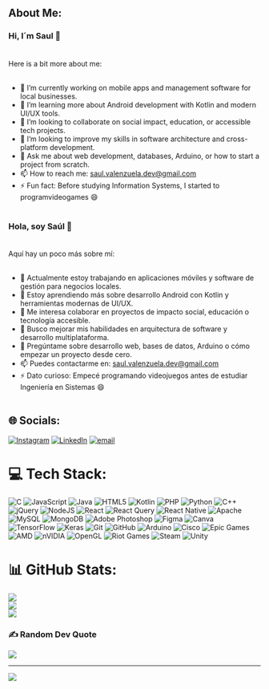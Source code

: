 ## About Me:

### Hi, I´m Saul 👋<br><br>
Here is a bit more about me:<br><br>
- 🔭 I’m currently working on mobile apps and management software for local businesses.<br>
- 🌱 I’m learning more about Android development with Kotlin and modern UI/UX tools.<br>
- 👯 I’m looking to collaborate on social impact, education, or accessible tech projects.<br>
- 🤔 I’m looking to improve my skills in software architecture and cross-platform development.<br>
- 💬 Ask me about web development, databases, Arduino, or how to start a project from scratch.<br>
- 📫 How to reach me: saul.valenzuela.dev@gmail.com<br>
- ⚡ Fun fact: Before studying Information Systems, I started to programvideogames 😄<br><br>
### Hola, soy Saúl 👋<br><br>
Aquí hay un poco más sobre mí:<br><br>
- 🔭 Actualmente estoy trabajando en aplicaciones móviles y software de gestión para negocios locales.<br>
- 🌱 Estoy aprendiendo más sobre desarrollo Android con Kotlin y herramientas modernas de UI/UX.<br>
- 👯 Me interesa colaborar en proyectos de impacto social, educación o tecnología accesible.<br>
- 🤔 Busco mejorar mis habilidades en arquitectura de software y desarrollo multiplataforma.<br>
- 💬 Pregúntame sobre desarrollo web, bases de datos, Arduino o cómo empezar un proyecto desde cero.<br>
- 📫 Puedes contactarme en: saul.valenzuela.dev@gmail.com<br>
- ⚡ Dato curioso: Empecé programando videojuegos antes de estudiar Ingeniería en Sistemas 😄<br><br>



## 🌐 Socials:
[![Instagram](https://img.shields.io/badge/Instagram-%23E4405F.svg?logo=Instagram&logoColor=white)](https://instagram.com/saul31v) [![LinkedIn](https://img.shields.io/badge/LinkedIn-%230077B5.svg?logo=linkedin&logoColor=white)](https://linkedin.com/in/saul-valenzuela-03c) [![email](https://img.shields.io/badge/Email-D14836?logo=gmail&logoColor=white)](mailto:saul.valenzuela.dev@gmail.com) 

# 💻 Tech Stack:
![C](https://img.shields.io/badge/c-%2300599C.svg?style=for-the-badge&logo=c&logoColor=white) ![JavaScript](https://img.shields.io/badge/javascript-%23323330.svg?style=for-the-badge&logo=javascript&logoColor=%23F7DF1E) ![Java](https://img.shields.io/badge/java-%23ED8B00.svg?style=for-the-badge&logo=openjdk&logoColor=white) ![HTML5](https://img.shields.io/badge/html5-%23E34F26.svg?style=for-the-badge&logo=html5&logoColor=white) ![Kotlin](https://img.shields.io/badge/kotlin-%237F52FF.svg?style=for-the-badge&logo=kotlin&logoColor=white) ![PHP](https://img.shields.io/badge/php-%23777BB4.svg?style=for-the-badge&logo=php&logoColor=white) ![Python](https://img.shields.io/badge/python-3670A0?style=for-the-badge&logo=python&logoColor=ffdd54) ![C++](https://img.shields.io/badge/c++-%2300599C.svg?style=for-the-badge&logo=c%2B%2B&logoColor=white) ![jQuery](https://img.shields.io/badge/jquery-%230769AD.svg?style=for-the-badge&logo=jquery&logoColor=white) ![NodeJS](https://img.shields.io/badge/node.js-6DA55F?style=for-the-badge&logo=node.js&logoColor=white) ![React](https://img.shields.io/badge/react-%2320232a.svg?style=for-the-badge&logo=react&logoColor=%2361DAFB) ![React Query](https://img.shields.io/badge/-React%20Query-FF4154?style=for-the-badge&logo=react%20query&logoColor=white) ![React Native](https://img.shields.io/badge/react_native-%2320232a.svg?style=for-the-badge&logo=react&logoColor=%2361DAFB) ![Apache](https://img.shields.io/badge/apache-%23D42029.svg?style=for-the-badge&logo=apache&logoColor=white) ![MySQL](https://img.shields.io/badge/mysql-4479A1.svg?style=for-the-badge&logo=mysql&logoColor=white) ![MongoDB](https://img.shields.io/badge/MongoDB-%234ea94b.svg?style=for-the-badge&logo=mongodb&logoColor=white) ![Adobe Photoshop](https://img.shields.io/badge/adobe%20photoshop-%2331A8FF.svg?style=for-the-badge&logo=adobe%20photoshop&logoColor=white) ![Figma](https://img.shields.io/badge/figma-%23F24E1E.svg?style=for-the-badge&logo=figma&logoColor=white) ![Canva](https://img.shields.io/badge/Canva-%2300C4CC.svg?style=for-the-badge&logo=Canva&logoColor=white) ![TensorFlow](https://img.shields.io/badge/TensorFlow-%23FF6F00.svg?style=for-the-badge&logo=TensorFlow&logoColor=white) ![Keras](https://img.shields.io/badge/Keras-%23D00000.svg?style=for-the-badge&logo=Keras&logoColor=white) ![Git](https://img.shields.io/badge/git-%23F05033.svg?style=for-the-badge&logo=git&logoColor=white) ![GitHub](https://img.shields.io/badge/github-%23121011.svg?style=for-the-badge&logo=github&logoColor=white) ![Arduino](https://img.shields.io/badge/-Arduino-00979D?style=for-the-badge&logo=Arduino&logoColor=white) ![Cisco](https://img.shields.io/badge/cisco-%23049fd9.svg?style=for-the-badge&logo=cisco&logoColor=black) ![Epic Games](https://img.shields.io/badge/epicgames-%23313131.svg?style=for-the-badge&logo=epicgames&logoColor=white) ![AMD](https://img.shields.io/badge/AMD-%23000000.svg?style=for-the-badge&logo=amd&logoColor=white) ![nVIDIA](https://img.shields.io/badge/nVIDIA-%2376B900.svg?style=for-the-badge&logo=nVIDIA&logoColor=white) ![OpenGL](https://img.shields.io/badge/OpenGL-white?logo=OpenGL&style=for-the-badge) ![Riot Games](https://img.shields.io/badge/riotgames-D32936.svg?style=for-the-badge&logo=riotgames&logoColor=white) ![Steam](https://img.shields.io/badge/steam-%23000000.svg?style=for-the-badge&logo=steam&logoColor=white) ![Unity](https://img.shields.io/badge/unity-%23000000.svg?style=for-the-badge&logo=unity&logoColor=white)
# 📊 GitHub Stats:
![](https://github-readme-stats.vercel.app/api?username=saul-v-o&theme=github_dark&hide_border=false&include_all_commits=false&count_private=false)<br/>
![](https://nirzak-streak-stats.vercel.app/?user=saul-v-o&theme=github_dark&hide_border=false)<br/>
![](https://github-readme-stats.vercel.app/api/top-langs/?username=saul-v-o&theme=github_dark&hide_border=false&include_all_commits=false&count_private=false&layout=compact)

### ✍️ Random Dev Quote
![](https://quotes-github-readme.vercel.app/api?type=vetical&theme=gruvbox)

---
[![](https://visitcount.itsvg.in/api?id=saul-v-o&icon=0&color=0)](https://visitcount.itsvg.in)

<!-- Proudly created with GPRM ( https://gprm.itsvg.in ) -->
